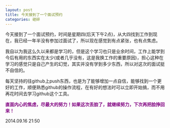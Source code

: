 ```yaml
---
layout: post
title: 今天接到了一个面试预约
categories: 砸碎
---
```


今天接到了一个面试预约，时间是星期四(后天下午2点)，从大四找到工作到现在，我已经一年半没有参加过面试了，所以现在感觉到有点紧张，也有点焦虑。

我自以为我这么久以来都是学习的，但是这个学习也只是业余时间，工作上能学到今后有用的东西实在太少(或者几乎没有，这是我换工作的重要原因)，担心这种在学习的感觉只是自己产生的幻觉，其实并没有学到多少东西，所以对这次的面试挺不自信的。

每天坚持的往github上push东西，也是为了能够增加一点自信，能够找到一个更好的工作，顺便熟悉github的操作流程，在有好的想法时可以立即开始搞，而不用再花时间去学习github这个工具。

<font color="purple">**直面内心的焦虑，尽最大的努力！如果这次丢脸了，就继续努力，下次再把脸挣回来！**</font>

2014.09.16 21:50